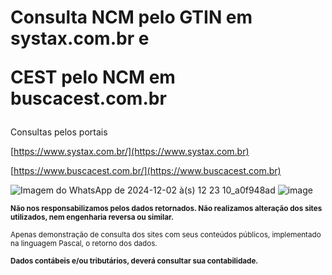 # Consulta NCM pelo GTIN em systax.com.br e <p> CEST pelo NCM em buscacest.com.br <p>
Consultas pelos portais <p>
[https://www.systax.com.br/](https://www.systax.com.br)<p>
[https://www.buscacest.com.br/](https://www.buscacest.com.br)<p>
![Imagem do WhatsApp de 2024-12-02 à(s) 12 23 10_a0f948ad](https://github.com/user-attachments/assets/cdfef1ca-6b04-462a-aaa0-e32e3f2bdc7f)
![image](https://user-images.githubusercontent.com/26030963/207504807-fb420774-ccdd-4257-95f0-036c7efc93b1.png)



<p><small><strong>Não nos responsabilizamos pelos dados retornados. Não realizamos alteração dos sites utilizados, nem engenharia reversa ou similar.</strong></small></p>
<p><small>Apenas demonstração de consulta dos sites com seus conteúdos públicos, implementado na linguagem Pascal, o retorno dos dados.</small></p>
<p><small><strong>Dados contábeis e/ou tributários, deverá consultar sua contabilidade.</strong></small></p>

